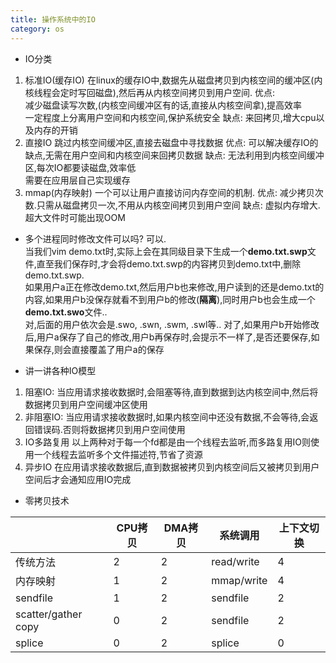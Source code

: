 ```yaml
---
title: 操作系统中的IO
category: os
---
```


- IO分类
1. 标准IO(缓存IO)
在linux的缓存IO中,数据先从磁盘拷贝到内核空间的缓冲区(内核线程会定时写回磁盘),然后再从内核空间拷贝到用户空间.
优点:  
减少磁盘读写次数,(内核空间缓冲区有的话,直接从内核空间拿),提高效率  
一定程度上分离用户空间和内核空间,保护系统安全
缺点: 
来回拷贝,增大cpu以及内存的开销
2. 直接IO
跳过内核空间缓冲区,直接去磁盘中寻找数据
优点: 
可以解决缓存IO的缺点,无需在用户空间和内核空间来回拷贝数据
缺点:
无法利用到内核空间缓冲区,每次IO都要读磁盘,效率低  
需要在应用层自己实现缓存
3. mmap(内存映射)
一个可以让用户直接访问内存空间的机制.
优点:
减少拷贝次数.只需从磁盘拷贝一次,不用从内核空间拷贝到用户空间
缺点: 
虚拟内存增大. 超大文件时可能出现OOM

- 多个进程同时修改文件可以吗?
可以.  
当我们vim demo.txt时,实际上会在其同级目录下生成一个**demo.txt.swp**文件,直至我们保存时,才会将demo.txt.swp的内容拷贝到demo.txt中,删除demo.txt.swp.  
如果用户a正在修改demo.txt,然后用户b也来修改,用户读到的还是demo.txt的内容,如果用户b没保存就看不到用户b的修改(**隔离**),同时用户b也会生成一个**demo.txt.swo**文件..  
对,后面的用户依次会是.swo, .swn, .swm, .swl等..
对了,如果用户b开始修改后,用户a保存了自己的修改,用户b再保存时,会提示不一样了,是否还要保存,如果保存,则会直接覆盖了用户a的保存

- 讲一讲各种IO模型
1. 阻塞IO:
当应用请求接收数据时,会阻塞等待,直到数据到达内核空间中,然后将数据拷贝到用户空间缓冲区使用
2. 非阻塞IO:
当应用请求接收数据时,如果内核空间中还没有数据,不会等待,会返回错误码.否则将数据拷贝到用户空间使用
3. IO多路复用
以上两种对于每一个fd都是由一个线程去监听,而多路复用IO则使用一个线程去监听多个文件描述符,节省了资源  
4. 异步IO
在应用请求接收数据后,直到数据被拷贝到内核空间后又被拷贝到用户空间后才会通知应用IO完成  

- 零拷贝技术

||CPU拷贝|DMA拷贝|系统调用|上下文切换|
| --- | --- | --- | --- | --- |
|传统方法|2|2|read/write|4|
|内存映射|1|2|mmap/write|4|
|sendfile|1|2|sendfile|2|
|scatter/gather copy|0|2|sendfile|2|
|splice|0|2|splice|0|

